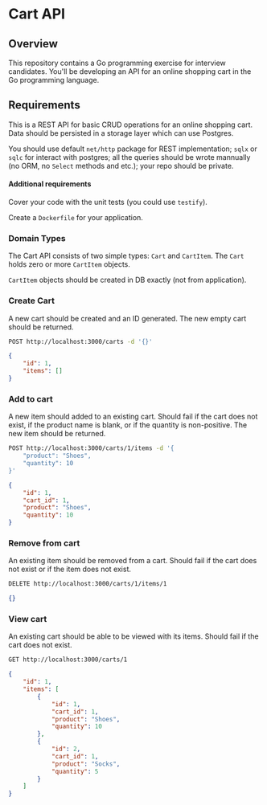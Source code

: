 
Cart API
========

## Overview

This repository contains a Go programming exercise for interview candidates. 
You'll be developing an API for an online shopping cart in the Go programming language.


## Requirements

This is a REST API for basic CRUD operations for an online shopping cart. Data
should be persisted in a storage layer which can use Postgres.

You should use default `net/http` package for REST implementation; `sqlx` or `sqlc` for interact with postgres;
all the queries should be wrote mannually (no ORM, no `Select` methods and etc.); your repo should be private.

#### Additional requirements

Cover your code with the unit tests (you could use `testify`).

Create a `Dockerfile` for your application.


### Domain Types

The Cart API consists of two simple types: `Cart` and `CartItem`. The `Cart`
holds zero or more `CartItem` objects.

`CartItem` objects should be created in DB exactly (not from application).


### Create Cart

A new cart should be created and an ID generated. The new empty cart should be returned.

```sh
POST http://localhost:3000/carts -d '{}'
```

```json
{
	"id": 1,
	"items": []
}
```

### Add to cart

A new item should added to an existing cart. Should fail if the cart does not
exist, if the product name is blank, or if the quantity is non-positive. The
new item should be returned.

```sh
POST http://localhost:3000/carts/1/items -d '{
	"product": "Shoes",
	"quantity": 10
}'
```

```json
{
	"id": 1,
	"cart_id": 1,
	"product": "Shoes",
	"quantity": 10
}
```

### Remove from cart

An existing item should be removed from a cart. Should fail if the cart does not
exist or if the item does not exist.

```sh
DELETE http://localhost:3000/carts/1/items/1
```

```json
{}
```


### View cart

An existing cart should be able to be viewed with its items. Should fail if the
cart does not exist.

```sh
GET http://localhost:3000/carts/1
```

```json
{
	"id": 1,
	"items": [
		{
			"id": 1,
			"cart_id": 1,
			"product": "Shoes",
			"quantity": 10
		},
		{
			"id": 2,
			"cart_id": 1,
			"product": "Socks",
			"quantity": 5
		}
	]
}
```

